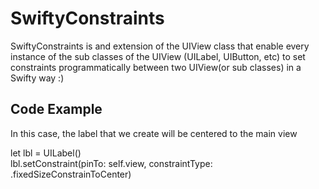 # SwiftyConstraints
SwiftyConstraints is and extension of the UIView class that enable every instance of the sub classes of the UIView (UILabel, UIButton, etc) to set constraints programmatically between two UIView(or sub classes) in a Swifty way :)

## Code Example
In this case, the label that we create will be centered to the main view

let lbl = UILabel()<br>
lbl.setConstraint(pinTo: self.view, constraintType: .fixedSizeConstrainToCenter)
